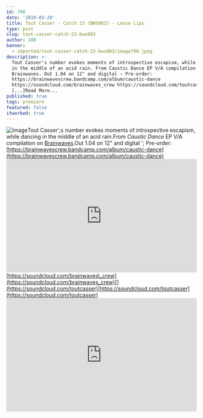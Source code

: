 ```yaml
---
id: 790
date: '2019-03-28'
title: Tout Casser - Catch 23 (BWS003) - Loose Lips
type: post
slug: tout-casser-catch-23-bws003
author: 100
banner:
  - imported/tout-casser-catch-23-bws003/image790.jpeg
description: >-
  Tout Casser's number evokes moments of introspective escapism, while dancing
  in the middle of an acid rain. From Caustic Dance EP V/A compilation on
  Brainwaves. Out 1.04 on 12" and digital – Pre-order:
  https://brainwavescrew.bandcamp.com/album/caustic-dance
  https://soundcloud.com/brainwaves_crew https://soundcloud.com/toutcasser
  [...]Read More...
published: true
tags: premiere
featured: false
itworked: true
---
```

![image](../imported/tout-casser-catch-23-bws003/image790.jpeg)Tout Casser';s number evokes moments of introspective escapism, while dancing in the middle of an acid rain.From _Caustic Dance_ EP V/A compilation on [Brainwaves](https://brainwavescrew.bandcamp.com).Out 1.04 on 12" and digital '; Pre-order: [https://brainwavescrew.bandcamp.com/album/caustic-dance](https://brainwavescrew.bandcamp.com/album/caustic-dance)<iframe width='100%' height='300' scrolling='no' frameborder='no' allow='autoplay' src='https://w.soundcloud.com/player/?url=https%3A//api.soundcloud.com/tracks/597477327&color=%23ff5500&auto_play=false&hide_related=false&show_comments=true&show_user=true&show_reposts=false&show_teaser=true'></iframe>[https://soundcloud.com/brainwaves\_crew](https://soundcloud.com/brainwaves_crew)[](https://soundcloud.com/toutcasser)[https://soundcloud.com/toutcasser](https://soundcloud.com/toutcasser)<iframe width='100%' height='300' scrolling='no' frameborder='no' allow='autoplay' src='https://www.youtube.com/embed/ZA1FbX022gQ'></iframe>